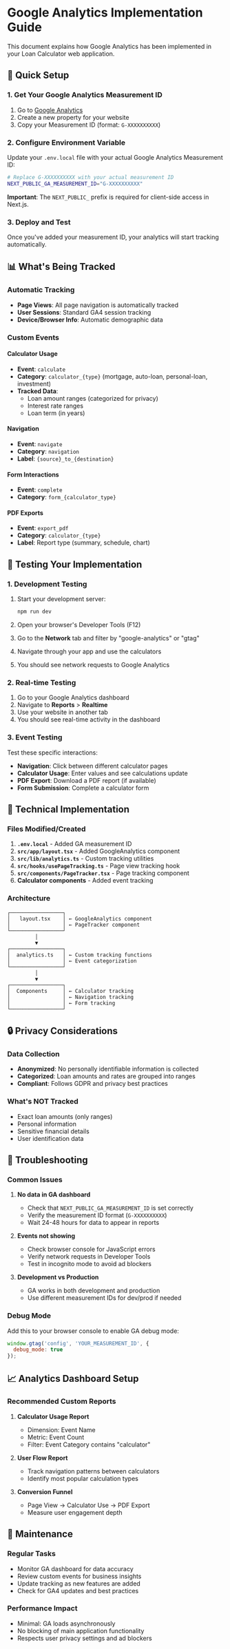 # Google Analytics Implementation Guide

This document explains how Google Analytics has been implemented in your Loan Calculator web application.

## 🚀 Quick Setup

### 1. Get Your Google Analytics Measurement ID

1. Go to [Google Analytics](https://analytics.google.com/)
2. Create a new property for your website
3. Copy your Measurement ID (format: `G-XXXXXXXXXX`)

### 2. Configure Environment Variable

Update your `.env.local` file with your actual Google Analytics Measurement ID:

```bash
# Replace G-XXXXXXXXXX with your actual measurement ID
NEXT_PUBLIC_GA_MEASUREMENT_ID="G-XXXXXXXXXX"
```

**Important**: The `NEXT_PUBLIC_` prefix is required for client-side access in Next.js.

### 3. Deploy and Test

Once you've added your measurement ID, your analytics will start tracking automatically.

## 📊 What's Being Tracked

### Automatic Tracking
- **Page Views**: All page navigation is automatically tracked
- **User Sessions**: Standard GA4 session tracking
- **Device/Browser Info**: Automatic demographic data

### Custom Events

#### Calculator Usage
- **Event**: `calculate`
- **Category**: `calculator_{type}` (mortgage, auto-loan, personal-loan, investment)
- **Tracked Data**:
  - Loan amount ranges (categorized for privacy)
  - Interest rate ranges
  - Loan term (in years)

#### Navigation
- **Event**: `navigate`
- **Category**: `navigation`
- **Label**: `{source}_to_{destination}`

#### Form Interactions
- **Event**: `complete`
- **Category**: `form_{calculator_type}`

#### PDF Exports
- **Event**: `export_pdf`
- **Category**: `calculator_{type}`
- **Label**: Report type (summary, schedule, chart)

## 🧪 Testing Your Implementation

### 1. Development Testing

1. Start your development server:
   ```bash
   npm run dev
   ```

2. Open your browser's Developer Tools (F12)

3. Go to the **Network** tab and filter by "google-analytics" or "gtag"

4. Navigate through your app and use the calculators

5. You should see network requests to Google Analytics

### 2. Real-time Testing

1. Go to your Google Analytics dashboard
2. Navigate to **Reports** > **Realtime**
3. Use your website in another tab
4. You should see real-time activity in the dashboard

### 3. Event Testing

Test these specific interactions:

- **Navigation**: Click between different calculator pages
- **Calculator Usage**: Enter values and see calculations update
- **PDF Export**: Download a PDF report (if available)
- **Form Submission**: Complete a calculator form

## 🔧 Technical Implementation

### Files Modified/Created

1. **`.env.local`** - Added GA measurement ID
2. **`src/app/layout.tsx`** - Added GoogleAnalytics component
3. **`src/lib/analytics.ts`** - Custom tracking utilities
4. **`src/hooks/usePageTracking.ts`** - Page view tracking hook
5. **`src/components/PageTracker.tsx`** - Page tracking component
6. **Calculator components** - Added event tracking

### Architecture

```
┌─────────────────┐
│   layout.tsx    │ ← GoogleAnalytics component
│                 │ ← PageTracker component
└─────────────────┘
         │
         ▼
┌─────────────────┐
│  analytics.ts   │ ← Custom tracking functions
│                 │ ← Event categorization
└─────────────────┘
         │
         ▼
┌─────────────────┐
│  Components     │ ← Calculator tracking
│                 │ ← Navigation tracking
│                 │ ← Form tracking
└─────────────────┘
```

## 🔒 Privacy Considerations

### Data Collection
- **Anonymized**: No personally identifiable information is collected
- **Categorized**: Loan amounts and rates are grouped into ranges
- **Compliant**: Follows GDPR and privacy best practices

### What's NOT Tracked
- Exact loan amounts (only ranges)
- Personal information
- Sensitive financial details
- User identification data

## 🚨 Troubleshooting

### Common Issues

1. **No data in GA dashboard**
   - Check that `NEXT_PUBLIC_GA_MEASUREMENT_ID` is set correctly
   - Verify the measurement ID format (`G-XXXXXXXXXX`)
   - Wait 24-48 hours for data to appear in reports

2. **Events not showing**
   - Check browser console for JavaScript errors
   - Verify network requests in Developer Tools
   - Test in incognito mode to avoid ad blockers

3. **Development vs Production**
   - GA works in both development and production
   - Use different measurement IDs for dev/prod if needed

### Debug Mode

Add this to your browser console to enable GA debug mode:
```javascript
window.gtag('config', 'YOUR_MEASUREMENT_ID', {
  debug_mode: true
});
```

## 📈 Analytics Dashboard Setup

### Recommended Custom Reports

1. **Calculator Usage Report**
   - Dimension: Event Name
   - Metric: Event Count
   - Filter: Event Category contains "calculator"

2. **User Flow Report**
   - Track navigation patterns between calculators
   - Identify most popular calculation types

3. **Conversion Funnel**
   - Page View → Calculator Use → PDF Export
   - Measure user engagement depth

## 🔄 Maintenance

### Regular Tasks
- Monitor GA dashboard for data accuracy
- Review custom events for business insights
- Update tracking as new features are added
- Check for GA4 updates and best practices

### Performance Impact
- Minimal: GA loads asynchronously
- No blocking of main application functionality
- Respects user privacy settings and ad blockers
